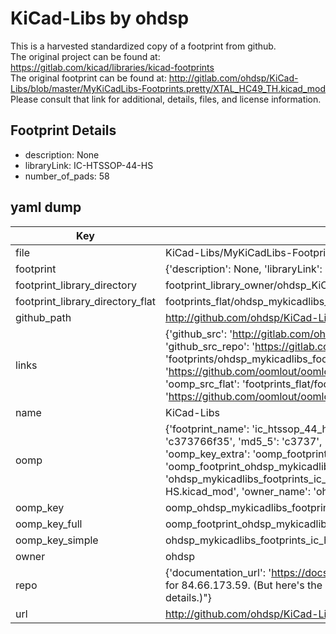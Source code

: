 # KiCad-Libs by ohdsp  
This is a harvested standardized copy of a footprint from github.  
The original project can be found at:  
https://gitlab.com/kicad/libraries/kicad-footprints  
The original footprint can be found at:
http://gitlab.com/ohdsp/KiCad-Libs/blob/master/MyKiCadLibs-Footprints.pretty/XTAL_HC49_TH.kicad_mod
Please consult that link for additional, details, files, and license information.  
## Footprint Details
* description: None  
* libraryLink: IC-HTSSOP-44-HS  
* number_of_pads: 58  
## yaml dump  
| Key | Value |  
| --- | --- |  
| file | KiCad-Libs/MyKiCadLibs-Footprints.pretty/IC-HTSSOP-44-HS.kicad_mod |  
| footprint | {'description': None, 'libraryLink': 'IC-HTSSOP-44-HS', 'number_of_pads': 58} |  
| footprint_library_directory | footprint_library_owner/ohdsp_KiCad-Libs |  
| footprint_library_directory_flat | footprints_flat/ohdsp_mykicadlibs_footprints_ic_htssop_44_hs/working |  
| github_path | http://github.com/ohdsp/KiCad-Libs/blob/master/MyKiCadLibs-Footprints.pretty/IC-HTSSOP-44-HS.kicad_mod |  
| links | {'github_src': 'http://gitlab.com/ohdsp/KiCad-Libs/blob/master/MyKiCadLibs-Footprints.pretty/XTAL_HC49_TH.kicad_mod', 'github_src_repo': 'https://gitlab.com/kicad/libraries/kicad-footprints', 'oomp_bot': 'footprints/ohdsp_mykicadlibs_footprints_ic_htssop_44_hs/working', 'oomp_bot_github': 'https://github.com/oomlout/oomlout_oomp_footprint_bot/tree/main/footprints/ohdsp_mykicadlibs_footprints_ic_htssop_44_hs/working', 'oomp_src_flat': 'footprints_flat/footprints_flat/ohdsp_mykicadlibs_footprints_ic_htssop_44_hs/working', 'oomp_src_flat_github': 'https://github.com/oomlout/oomlout_oomp_footprint_src/tree/main/footprints_flat/ohdsp_mykicadlibs_footprints_ic_htssop_44_hs/working'} |  
| name | KiCad-Libs |  
| oomp | {'footprint_name': 'ic_htssop_44_hs', 'library_name': 'mykicadlibs_footprints', 'md5': 'c373766f359471a90796fb3c927f25dc', 'md5_10': 'c373766f35', 'md5_5': 'c3737', 'md5_6': 'c37376', 'oomp_key': 'oomp_ohdsp_mykicadlibs_footprints_ic_htssop_44_hs', 'oomp_key_extra': 'oomp_footprint_ohdsp_mykicadlibs_footprints_ic_htssop_44_hs', 'oomp_key_full': 'oomp_footprint_ohdsp_mykicadlibs_footprints_ic_htssop_44_hs_c37376', 'oomp_key_simple': 'ohdsp_mykicadlibs_footprints_ic_htssop_44_hs', 'original_filename': 'KiCad-Libs/MyKiCadLibs-Footprints.pretty/IC-HTSSOP-44-HS.kicad_mod', 'owner_name': 'ohdsp'} |  
| oomp_key | oomp_ohdsp_mykicadlibs_footprints_ic_htssop_44_hs |  
| oomp_key_full | oomp_footprint_ohdsp_mykicadlibs_footprints_ic_htssop_44_hs |  
| oomp_key_simple | ohdsp_mykicadlibs_footprints_ic_htssop_44_hs |  
| owner | ohdsp |  
| repo | {'documentation_url': 'https://docs.github.com/rest/overview/resources-in-the-rest-api#rate-limiting', 'message': "API rate limit exceeded for 84.66.173.59. (But here's the good news: Authenticated requests get a higher rate limit. Check out the documentation for more details.)"} |  
| url | http://github.com/ohdsp/KiCad-Libs |  


